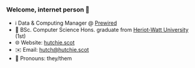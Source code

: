 ### Welcome, internet person 👋

- ℹ️ Data & Computing Manager @ [Prewired](https://github.com/prewired)
- 🏫 BSc. Computer Science Hons. graduate from [Heriot-Watt University](https://hw.ac.uk) (1st)
- 🌐 Website:  [hutchie.scot](https://hutchie.scot)
- ✉️ Email:    [hutch@hutchie.scot](mailto:hutch@hutchie.scot)
- 🌈 Pronouns: they/them
